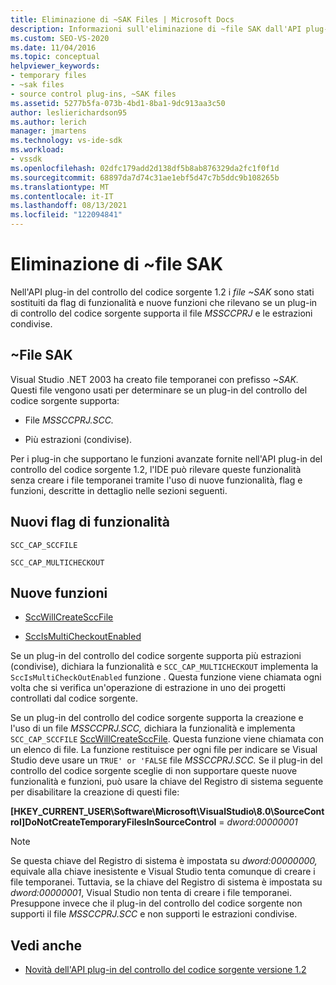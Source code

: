 ```yaml
---
title: Eliminazione di ~SAK Files | Microsoft Docs
description: Informazioni sull'eliminazione di ~file SAK dall'API plug-in del controllo del codice sorgente 1.2 e su come sono stati sostituiti da flag di funzionalità e nuove funzioni.
ms.custom: SEO-VS-2020
ms.date: 11/04/2016
ms.topic: conceptual
helpviewer_keywords:
- temporary files
- ~sak files
- source control plug-ins, ~SAK files
ms.assetid: 5277b5fa-073b-4bd1-8ba1-9dc913aa3c50
author: leslierichardson95
ms.author: lerich
manager: jmartens
ms.technology: vs-ide-sdk
ms.workload:
- vssdk
ms.openlocfilehash: 02dfc179add2d138df5b8ab876329da2fc1f0f1d
ms.sourcegitcommit: 68897da7d74c31ae1ebf5d47c7b5ddc9b108265b
ms.translationtype: MT
ms.contentlocale: it-IT
ms.lasthandoff: 08/13/2021
ms.locfileid: "122094841"
---
```

# <a name="elimination-of-sak-files"></a>Eliminazione di ~file SAK
Nell'API plug-in del controllo del codice sorgente 1.2 i *file ~SAK* sono stati sostituiti da flag di funzionalità e nuove funzioni che rilevano se un plug-in di controllo del codice sorgente supporta il file *MSSCCPRJ* e le estrazioni condivise.

## <a name="sak-files"></a>~File SAK
Visual Studio .NET 2003 ha creato file temporanei con prefisso *~SAK.* Questi file vengono usati per determinare se un plug-in del controllo del codice sorgente supporta:

- File *MSSCCPRJ.SCC.*

- Più estrazioni (condivise).

Per i plug-in che supportano le funzioni avanzate fornite nell'API plug-in del controllo del codice sorgente 1.2, l'IDE può rilevare queste funzionalità senza creare i file temporanei tramite l'uso di nuove funzionalità, flag e funzioni, descritte in dettaglio nelle sezioni seguenti.

## <a name="new-capability-flags"></a>Nuovi flag di funzionalità
 `SCC_CAP_SCCFILE`

 `SCC_CAP_MULTICHECKOUT`

## <a name="new-functions"></a>Nuove funzioni
- [SccWillCreateSccFile](../../extensibility/sccwillcreatesccfile-function.md)

- [SccIsMultiCheckoutEnabled](../../extensibility/sccismulticheckoutenabled-function.md)

 Se un plug-in del controllo del codice sorgente supporta più estrazioni (condivise), dichiara la funzionalità e `SCC_CAP_MULTICHECKOUT` implementa la `SccIsMultiCheckOutEnabled` funzione . Questa funzione viene chiamata ogni volta che si verifica un'operazione di estrazione in uno dei progetti controllati dal codice sorgente.

 Se un plug-in del controllo del codice sorgente supporta la creazione e l'uso di un file *MSSCCPRJ.SCC,* dichiara la funzionalità e implementa `SCC_CAP_SCCFILE` [SccWillCreateSccFile](../../extensibility/sccwillcreatesccfile-function.md). Questa funzione viene chiamata con un elenco di file. La funzione restituisce per ogni file per indicare se Visual Studio deve usare un `TRUE' or 'FALSE` file *MSSCCPRJ.SCC.* Se il plug-in del controllo del codice sorgente sceglie di non supportare queste nuove funzionalità e funzioni, può usare la chiave del Registro di sistema seguente per disabilitare la creazione di questi file:

 **[HKEY_CURRENT_USER\Software\Microsoft\VisualStudio\8.0\SourceControl]DoNotCreateTemporaryFilesInSourceControl**  =  *dword:00000001*

> [!NOTE]
> Se questa chiave del Registro di sistema è impostata su *dword:00000000,* equivale alla chiave inesistente e Visual Studio tenta comunque di creare i file temporanei. Tuttavia, se la chiave del Registro di sistema è impostata su *dword:00000001*, Visual Studio non tenta di creare i file temporanei. Presuppone invece che il plug-in del controllo del codice sorgente non supporti il file *MSSCCPRJ.SCC* e non supporti le estrazioni condivise.

## <a name="see-also"></a>Vedi anche
- [Novità dell'API plug-in del controllo del codice sorgente versione 1.2](../../extensibility/internals/what-s-new-in-the-source-control-plug-in-api-version-1-2.md)
